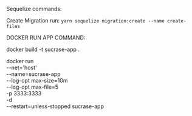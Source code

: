 Sequelize commands:

Create Migration run:
`yarn sequelize migration:create --name create-files`

DOCKER RUN APP COMMAND:

docker build -t sucrase-app .

docker run \
 --net='host' \
 --name=sucrase-app \
 --log-opt max-size=10m \
 --log-opt max-file=5 \
 -p 3333:3333 \
 -d \
 --restart=unless-stopped sucrase-app
